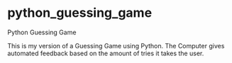 # python_guessing_game
Python Guessing Game

This is my version of a Guessing Game using Python. The Computer gives automated feedback based on the amount of tries it takes the user. 
